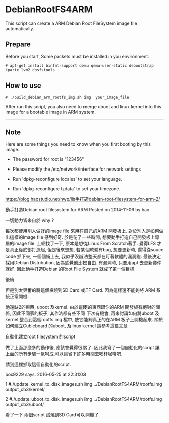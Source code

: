 DebianRootFS4ARM
================

This script can create a ARM Debian Root FileSystem image file automatically.


## Prepare

Before you start, Some packets must be installed in you environment.

    # apt-get install binfmt-support qemu qemu-user-static debootstrap kpartx lvm2 dosfstools

## How to use

    # ./build_debian_arm_rootfs_img.sh img  your_image_file

After run this script, you also need to merge uboot and linux kernel into this image for a bootable image in ARM system.

***

## Note

Here are some things you need to know when you first booting by this image.

- The password for root is "123456"

- Please modify the /etc/network/interface for network settings

- Run 'dpkg-reconfigure locales' to set your language.

- Run 'dpkg-reconfigure tzdata' to set your timezone.

https://blog.haostudio.net/hwp/動手打造debian-root-filesystem-for-arm-2/

動手打造Debian root filesystem for ARM
Posted on 2014-11-06 by hao

一切動力皆來自於 why ?

每次都使用別人做好的image file 來用在自己的ARM 開發板上. 對於別人是如何做出這樣的image file 感到好奇.
於是花了一些時間, 想要動手打造自己開發板上專屬的image file. 上網找了一下, 原本是想從Linux From Scratch著手. 覺得LFS 才是真正從底部打造起, 但是後來想想, 若某個軟體有bug, 想要更新時, 還得從souce code 抓下來, 一個個補上去, 我似乎沒辦法整天都在盯著軟體的漏洞跑. 最後決定採用Debian Distribution, 因為感覺他比較自由. 有漏洞時, 只要用apt 去更新套件就好. 因此動手打造Debian 的Root File System 就成了第一個目標.


後續

但是別太興奮的將這個檔燒到SD Card 或TF Card. 因為這樣還不能夠將 ARM 系統正常開機.

他還缺2的東西, uboot 及kernel. 由於這兩的東西跟你的ARM 開發板有絕對的關係, 因此不同家的板子, 其作法都有些不同
下次有機會, 再來討論如何將uboot 及kernel 整合到這個rootfs.img 檔中, 使它能夠真正的在ARM 板子上開機起來.
關於如何建立Cubieboard 的uboot, 及linux kernel 請參考這篇文章

自動化建立root filesystem 的script

做了上面那麼多的動作後, 應該會覺得很累了. 因此我寫了一個自動化的script 讓上面的所有步驟一氣呵成.可以讓省下許多時間去喝杯咖啡吧.

請到這裡抓取這個自動化的script.


box9229 says:
2016-05-25 at 22:31:03

1 #./update_kernel_to_disk_images.sh img ../DebianRootFS4ARM/rootfs.img output_cb3/kernel/

2 #./update_uboot_to_disk_images.sh img ../DebianRootFS4ARM/rootfs.img output_cb3/uboot/

看了一下 兩個script 試燒到SD Card可以開機了
